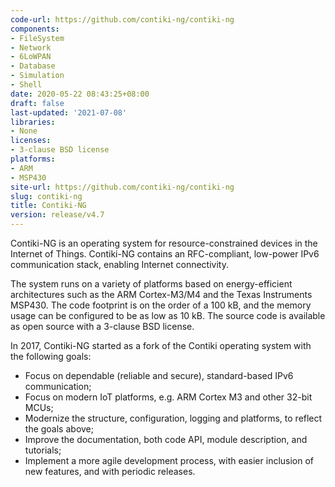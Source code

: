 ```yaml
---
code-url: https://github.com/contiki-ng/contiki-ng
components:
- FileSystem
- Network
- 6LoWPAN
- Database
- Simulation
- Shell
date: 2020-05-22 08:43:25+08:00
draft: false
last-updated: '2021-07-08'
libraries:
- None
licenses:
- 3-clause BSD license
platforms:
- ARM
- MSP430
site-url: https://github.com/contiki-ng/contiki-ng
slug: contiki-ng
title: Contiki-NG
version: release/v4.7
---
```


Contiki-NG is an operating system for resource-constrained devices in the Internet of Things. Contiki-NG contains an RFC-compliant, low-power IPv6 communication stack, enabling Internet connectivity.

<!--more-->

The system runs on a variety of platforms based on energy-efficient architectures such as the ARM Cortex-M3/M4 and the Texas Instruments MSP430. The code footprint is on the order of a 100 kB, and the memory usage can be configured to be as low as 10 kB. The source code is available as open source with a 3-clause BSD license.

In 2017, Contiki-NG started as a fork of the Contiki operating system with the following goals:

- Focus on dependable (reliable and secure), standard-based IPv6 communication;
- Focus on modern IoT platforms, e.g. ARM Cortex M3 and other 32-bit MCUs;
- Modernize the structure, configuration, logging and platforms, to reflect the goals above;
- Improve the documentation, both code API, module description, and tutorials;
- Implement a more agile development process, with easier inclusion of new features, and with periodic releases.